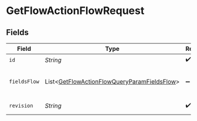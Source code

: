 # GetFlowActionFlowRequest


## Fields

| Field                                                                                                                   | Type                                                                                                                    | Required                                                                                                                | Description                                                                                                             |
| ----------------------------------------------------------------------------------------------------------------------- | ----------------------------------------------------------------------------------------------------------------------- | ----------------------------------------------------------------------------------------------------------------------- | ----------------------------------------------------------------------------------------------------------------------- |
| `id`                                                                                                                    | *String*                                                                                                                | :heavy_check_mark:                                                                                                      | N/A                                                                                                                     |
| `fieldsFlow`                                                                                                            | List\<[GetFlowActionFlowQueryParamFieldsFlow](../../models/operations/GetFlowActionFlowQueryParamFieldsFlow.md)>        | :heavy_minus_sign:                                                                                                      | For more information please visit https://developers.klaviyo.com/en/v2024-10-15/reference/api-overview#sparse-fieldsets |
| `revision`                                                                                                              | *String*                                                                                                                | :heavy_check_mark:                                                                                                      | API endpoint revision (format: YYYY-MM-DD[.suffix])                                                                     |